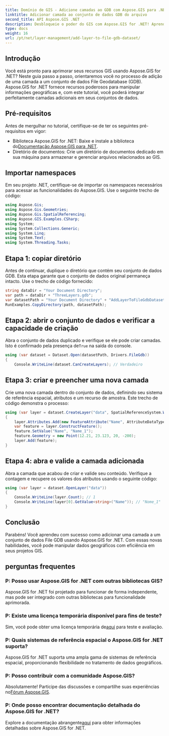 ```yaml
---
title: Domínio de GIS - Adicione camadas ao GDB com Aspose.GIS para .NET
linktitle: Adicionar camada ao conjunto de dados GDB do arquivo
second_title: API Aspose.GIS .NET
description: Desbloqueie o poder do GIS com Aspose.GIS for .NET! Aprenda como adicionar camadas aos conjuntos de dados do File GDB neste tutorial passo a passo. #dados geográficos #Aspose #GIS
type: docs
weight: 16
url: /pt/net/layer-management/add-layer-to-file-gdb-dataset/
---
```

## Introdução
Você está pronto para aprimorar seus recursos GIS usando Aspose.GIS for .NET? Neste guia passo a passo, orientaremos você no processo de adição de uma camada a um conjunto de dados File Geodatabase (GDB). Aspose.GIS for .NET fornece recursos poderosos para manipular informações geográficas e, com este tutorial, você poderá integrar perfeitamente camadas adicionais em seus conjuntos de dados.
## Pré-requisitos
Antes de mergulhar no tutorial, certifique-se de ter os seguintes pré-requisitos em vigor:
-  Biblioteca Aspose.GIS for .NET: Baixe e instale a biblioteca do[Documentação Aspose.GIS para .NET](https://reference.aspose.com/gis/net/).
- Diretório de documentos: Crie um diretório de documentos dedicado em sua máquina para armazenar e gerenciar arquivos relacionados ao GIS.
## Importar namespaces
Em seu projeto .NET, certifique-se de importar os namespaces necessários para acessar as funcionalidades do Aspose.GIS. Use o seguinte trecho de código:
```csharp
using Aspose.Gis;
using Aspose.Gis.Geometries;
using Aspose.Gis.SpatialReferencing;
using Aspose.GIS.Examples.CSharp;
using System;
using System.Collections.Generic;
using System.Linq;
using System.Text;
using System.Threading.Tasks;
```
## Etapa 1: copiar diretório
Antes de continuar, duplique o diretório que contém seu conjunto de dados GDB. Esta etapa garante que o conjunto de dados original permaneça intacto. Use o trecho de código fornecido:
```csharp
string dataDir = "Your Document Directory";
var path = dataDir + "ThreeLayers.gdb";
var datasetPath = "Your Document Directory" + "AddLayerToFileGdbDataset_out.gdb";
RunExamples.CopyDirectory(path, datasetPath);
```
## Etapa 2: abrir o conjunto de dados e verificar a capacidade de criação
 Abra o conjunto de dados duplicado e verifique se ele pode criar camadas. Isto é confirmado pela presença de`True` na saída do console.
```csharp
using (var dataset = Dataset.Open(datasetPath, Drivers.FileGdb))
{
    Console.WriteLine(dataset.CanCreateLayers); // Verdadeiro
```
## Etapa 3: criar e preencher uma nova camada
Crie uma nova camada dentro do conjunto de dados, definindo seu sistema de referência espacial, atributos e um recurso de amostra. Este trecho de código demonstra o processo:
```csharp
using (var layer = dataset.CreateLayer("data", SpatialReferenceSystem.Wgs84))
{
    layer.Attributes.Add(new FeatureAttribute("Name", AttributeDataType.String));
    var feature = layer.ConstructFeature();
    feature.SetValue("Name", "Name_1");
    feature.Geometry = new Point(12.21, 23.123, 20, -200);
    layer.Add(feature);
}
```
## Etapa 4: abra e valide a camada adicionada
Abra a camada que acabou de criar e valide seu conteúdo. Verifique a contagem e recupere os valores dos atributos usando o seguinte código:
```csharp
using (var layer = dataset.OpenLayer("data"))
{
    Console.WriteLine(layer.Count); // 1
    Console.WriteLine(layer[0].GetValue<string>("Name")); // "Nome_1"
}
```
## Conclusão
Parabéns! Você aprendeu com sucesso como adicionar uma camada a um conjunto de dados File GDB usando Aspose.GIS for .NET. Com essas novas habilidades, você pode manipular dados geográficos com eficiência em seus projetos GIS.
## perguntas frequentes
### P: Posso usar Aspose.GIS for .NET com outras bibliotecas GIS?
Aspose.GIS for .NET foi projetado para funcionar de forma independente, mas pode ser integrado com outras bibliotecas para funcionalidade aprimorada.
### P: Existe uma licença temporária disponível para fins de teste?
 Sim, você pode obter uma licença temporária de[aqui](https://purchase.aspose.com/temporary-license/) para teste e avaliação.
### P: Quais sistemas de referência espacial o Aspose.GIS for .NET suporta?
Aspose.GIS for .NET suporta uma ampla gama de sistemas de referência espacial, proporcionando flexibilidade no tratamento de dados geográficos.
### P: Posso contribuir com a comunidade Aspose.GIS?
 Absolutamente! Participe das discussões e compartilhe suas experiências no[Fórum Aspose.GIS](https://forum.aspose.com/c/gis/33).
### P: Onde posso encontrar documentação detalhada do Aspose.GIS for .NET?
 Explore a documentação abrangente[aqui](https://reference.aspose.com/gis/net/) para obter informações detalhadas sobre Aspose.GIS for .NET.